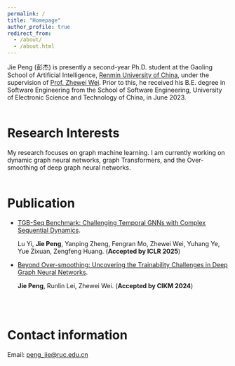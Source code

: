 ```yaml
---
permalink: /
title: "Homepage"
author_profile: true
redirect_from: 
  - /about/
  - /about.html
---
```


Jie Peng (彭杰) is presently a second-year Ph.D. student at the Gaoling School of Artificial Intelligence, [Renmin University of China](https://www.ruc.edu.cn/), under the supervision of [Prof. Zhewei Wei](https://weizhewei.com/). Prior to this, he received his B.E. degree in Software Engineering from the School of Software Engineering, University of Electronic Science and Technology of China, in June 2023.
<br/>
<br/>

Research Interests
======
My research focuses on graph machine learning. I am currently working on dynamic graph neural networks, graph Transformers, and the Over-smoothing of deep graph neural networks.
<br/>
<br/>


Publication
======
* [TGB-Seq Benchmark: Challenging Temporal GNNs with Complex Sequential Dynamics](https://lucas-pj.github.io/publication/TGB-Seq).

  Lu Yi, **Jie Peng**, Yanping Zheng, Fengran Mo, Zhewei Wei, Yuhang Ye, Yue Zixuan, Zengfeng Huang. (**Accepted by ICLR 2025**)
* [Beyond Over-smoothing: Uncovering the Trainability Challenges in Deep Graph Neural Networks](https://lucas-pj.github.io/publication/BeyondOversmoothing).

  **Jie Peng**, Runlin Lei, Zhewei Wei. (**Accepted by CIKM 2024**)
<br/>
<br/>


Contact information
======
Email: peng_jie@ruc.edu.cn
